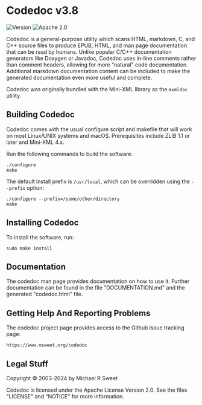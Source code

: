 Codedoc v3.8
============

![Version](https://img.shields.io/github/v/release/michaelrsweet/codedoc?include_prereleases)
![Apache 2.0](https://img.shields.io/github/license/michaelrsweet/codedoc)

Codedoc is a general-purpose utility which scans HTML, markdown, C, and C++
source files to produce EPUB, HTML, and man page documentation that can be read
by humans.  Unlike popular C/C++ documentation generators like Doxygen or
Javadoc, Codedoc uses in-line comments rather than comment headers, allowing for
more "natural" code documentation.  Additional markdown documentation content
can be included to make the generated documentation even more useful and
complete.

Codedoc was originally bundled with the Mini-XML library as the `mxmldoc`
utility.


Building Codedoc
----------------

Codedoc comes with the usual configure script and makefile that will work on
most Linux/UNIX systems and macOS.  Prerequisites include ZLIB 1.1 or later and
Mini-XML 4.x.

Run the following commands to build the software:

    ./configure
    make

The default install prefix is `/usr/local`, which can be overridden using the
`--prefix` option:

    ./configure --prefix=/some/other/directory
    make


Installing Codedoc
------------------

To install the software, run:

    sudo make install


Documentation
-------------

The codedoc man page provides documentation on how to use it.  Further
documentation can be found in the file "DOCUMENTATION.md" and the generated
"codedoc.html" file.


Getting Help And Reporting Problems
-----------------------------------

The codedoc project page provides access to the Github issue tracking page:

    https://www.msweet.org/codedoc


Legal Stuff
-----------

Copyright © 2003-2024 by Michael R Sweet

Codedoc is licensed under the Apache License Version 2.0.  See the files
"LICENSE" and "NOTICE" for more information.
